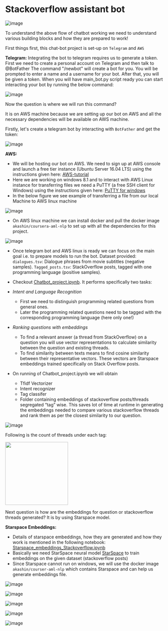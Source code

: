 # Stackoverflow assistant bot


![image](https://raw.githubusercontent.com/Vishwa22/StackOverflow-assistant-bot/master/images/working-flow-of-the-bot-2.PNG)

To understand the above flow of chatbot working we need to understand various building blocks and how they are prepared to work!

First things first, this chat-bot project is set-up on `Telegram` and `AWS`

**Telegram:**
Integrating the bot to telegram requires us to generate a token.
First we need to create a personal account on Telegram and then talk to @BotFather
The command "/newbot" will create a bot for you. You will be prompted to enter a name and a username for your bot. After that, you will be given a token.
When you will have main_bot.py script ready you can start interacting your bot by running the below command:

![image](https://raw.githubusercontent.com/Vishwa22/StackOverflow-assistant-bot/master/images/run-bot-command.png)

Now the question is where we will run this command? 

It is on AWS machine because we are setting up our bot on AWS and all the necessary dependencies will be available on AWS machine.

Firstly, let's create a telegram bot by interacting with `BotFather` and get the token:

![image](https://raw.githubusercontent.com/Vishwa22/StackOverflow-assistant-bot/master/images/interaction-with-botfather-create-bot-telegram.PNG)

**AWS:**

- We will be hosting our bot on AWS. We need to sign up at AWS console and launch a free tier instance (Ubuntu Server 16.04 LTS) using the instructions given here: [AWS-tutorial](https://github.com/hse-aml/natural-language-processing/blob/master/AWS-tutorial.md)
- Here we are working on windows 8.1 and to interact with AWS Linux instance for transferring files we need a PuTTY (a free SSH client for Windows) using the instructions given here: [PuTTY for windows](https://docs.aws.amazon.com/AWSEC2/latest/UserGuide/putty.html)
- In the below figure we see example of transferring a file from our local Machine to AWS linux machine

![image](https://raw.githubusercontent.com/Vishwa22/StackOverflow-assistant-bot/master/images/aws-linux-machine.PNG)

- On AWS linux machine we can install docker and pull the docker image `akashin/coursera-aml-nlp` to set up with all the dependencies for this project.

![image](https://raw.githubusercontent.com/Vishwa22/StackOverflow-assistant-bot/master/images/pulling-running-docker-image-on-AWS-linux-machine.PNG)


- Once telegram bot and AWS linux is ready we can focus on the main goal i.e. to prepare models to run the bot.
Dataset provided:
`dialogues.tsv`: Dialogue phrases from movie subtitles (negative samples).
`Tagged_posts.tsv`: StackOverflow posts, tagged with one programming language (positive samples).

- Checkout [Chatbot_project.ipynb](https://github.com/Vishwa22/StackOverflow-assistant-bot/blob/master/chatbot_project.ipynb). It performs specifically two tasks:
- *Intent and Language Recognition*
  - First we need to distinguish programming related questions from general ones.
  - Later the programming related questions need to be tagged with the corresponding programming language (here only one!)
- *Ranking questions with embeddings*
  - To find a relevant answer (a thread from StackOverflow) on a question you will use vector representations to        calculate similarity between the question and existing threads.
  - To find similarity between texts means to find cosine similarity between their representative vectors. These vectors are Starspace embeddings trained specifically on Stack Overflow posts.

- On running of Chatbot_project.ipynb we will obtain 
  - Tfidf Vectorizer
  - Intent recognizer
  - Tag classifer
  - Folder containing embeddings of stackoverflow posts/threads segregated “tag” wise. This saves lot of time at runtime in generating the embeddings needed to compare various stackoverflow threads and rank them as per the closest similarity to our question.

![image](https://raw.githubusercontent.com/Vishwa22/StackOverflow-assistant-bot/master/images/embeddings-of-stackoverflow-threads-tag-wise.png)

Following is the count of threads under each tag:

<img src = "https://raw.githubusercontent.com/Vishwa22/StackOverflow-assistant-bot/master/images/counts-by-tag-in-stackoverflow-data.png" width = 200>

Next question is how are the embeddings for question or stackoverflow threads generated? It is by using Starspace model.

**Starspace Embeddings:** 

- Details of starspace embeddings, how they are generated and how they work is mentioned in the following notebook:
[Starspace_embeddings_Stackoverflow.ipynb](https://github.com/Vishwa22/StackOverflow-assistant-bot/blob/master/Starspace_embeddings_Stackoverflow.ipynb)
- Basically we need StarSpace neural model [StarSpace](https://github.com/facebookresearch/StarSpace) to train embeddings on the given dataset (stackoverflow posts)
- Since Starspace cannot run on windows, we will use the docker image `akashin/courser-aml-nlp` which contains Starspace and can help us generate embeddings file.



![image](https://raw.githubusercontent.com/Vishwa22/StackOverflow-assistant-bot/master/images/training-starspace-model.PNG)

![image](https://raw.githubusercontent.com/Vishwa22/StackOverflow-assistant-bot/master/images/starspace-training-output.PNG)

![image](https://raw.githubusercontent.com/Vishwa22/StackOverflow-assistant-bot/master/images/transfer-files-to-AWS.PNG)

![image](https://raw.githubusercontent.com/Vishwa22/StackOverflow-assistant-bot/master/images/running-the-bot.PNG)

![image](https://raw.githubusercontent.com/Vishwa22/StackOverflow-assistant-bot/master/images/interaction-with-our-bot.PNG)


